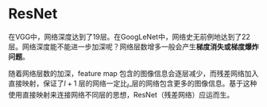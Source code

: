 # ResNet

在VGG中，网络深度达到了19层。在GoogLeNet中，网络史无前例地达到了22层。网络深度能不能进一步加深呢？网络层数增多一般会产生**梯度消失或梯度爆炸问题**。&#x20;

随着网络层数的加深，feature map 包含的图像信息会逐层减少，而残差网络加入直接映射，保证了$l+1$  层的网络一定比$_l$_层的网络包含更多的图像信息。基于这种使用直接映射来连接网络不同层的思想，ResNet（残差网络）应运而生。
